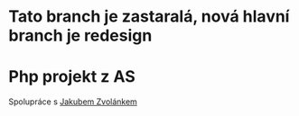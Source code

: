 # Tato branch je zastaralá, nová hlavní branch je redesign

# Php projekt z AS

Spolupráce s [Jakubem Zvolánkem](https://github.com/kuza11)
